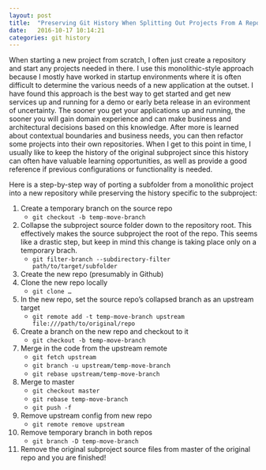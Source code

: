 ```yaml
---
layout: post
title:  "Preserving Git History When Splitting Out Projects From A Repository"
date:   2016-10-17 10:14:21
categories: git history
---
```

When starting a new project from scratch, I often just create a repository and start any projects needed in there. I use this monolithic-style approach because I mostly have worked in startup environments where it is often difficult to determine the various needs of a new application at the outset.  I have found this approach is the best way to get started and get new services up and running for a demo or early beta release in an evironment of uncertainty.  The sooner you get your applications up and running, the sooner you will gain domain experience and can make business and architectural decisions based on this knowledge.  After more is learned about contextual boundaries and business needs, you can then refactor some projects into their own repositories.  When I get to this point in time, I usually like to keep the history of the original subproject since this history can often have valuable learning opportunities, as well as provide a good reference if previous configurations or functionality is needed.

Here is a step-by-step way of porting a subfolder from a monolithic project into a new repository while preserving the history specific to the subproject:

1. Create a temporary branch on the source repo 
    - `git checkout -b temp-move-branch`
2. Collapse the subproject source folder down to the repository root. This effectively makes the source subproject the root of the repo. This seems like a drastic step, but keep in mind this change is taking place only on a temporary brach.
    - `git filter-branch --subdirectory-filter path/to/target/subfolder`
3. Create the new repo (presumably in Github)
4. Clone the new repo locally
    - `git clone …`
5. In the new repo, set the source repo’s collapsed branch as an upstream target
    - `git remote add -t temp-move-branch upstream file:///path/to/original/repo`
6. Create a branch on the new repo and checkout to it
    - `git checkout -b temp-move-branch`
7. Merge in the code from the upstream remote
    - `git fetch upstream`
    - `git branch -u upstream/temp-move-branch`
    - `git rebase upstream/temp-move-branch`
8. Merge to master
    - `git checkout master`
    - `git rebase temp-move-branch`
    - `git push -f`
9. Remove upstream config from new repo
    - `git remote remove upstream`
10. Remove temporary branch in both repos
    - `git branch -D temp-move-branch`
11. Remove the original subproject source files from master of the original repo and you are finished!


